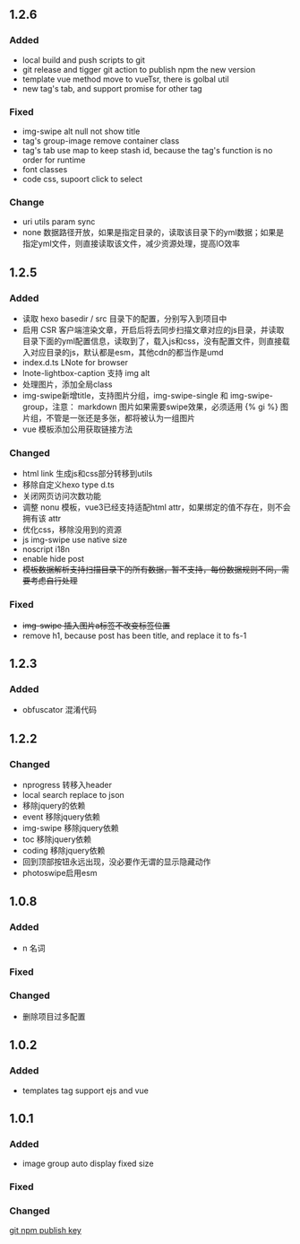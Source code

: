 ## 1.2.6

### Added

- local build and push scripts to git
- git release and tigger git action to publish npm the new version
- template vue method move to vueTsr, there is golbal util
- new tag's tab, and support promise for other tag

### Fixed

- img-swipe alt null not show title
- tag's group-image remove container class
- tag's tab use map to keep stash id, because the tag's function is no order for runtime
- font classes
- code css, supoort click to select

### Change

- uri utils param sync
- none 数据路径开放，如果是指定目录的，读取该目录下的yml数据；如果是指定yml文件，则直接读取该文件，减少资源处理，提高IO效率

## 1.2.5

### Added

- 读取 hexo basedir / src 目录下的配置，分别写入到项目中
- 启用 CSR 客户端渲染文章，开启后将去同步扫描文章对应的js目录，并读取目录下面的yml配置信息，读取到了，载入js和css，没有配置文件，则直接载入对应目录的js，默认都是esm，其他cdn的都当作是umd
- index.d.ts LNote for browser
- lnote-lightbox-caption 支持 img alt
- 处理图片，添加全局class
- img-swipe新增title，支持图片分组，img-swipe-single 和 img-swipe-group，注意： markdown 图片如果需要swipe效果，必须适用 {% gi %} 图片组，不管是一张还是多张，都将被认为一组图片
- vue 模板添加公用获取链接方法

### Changed

- html link 生成js和css部分转移到utils
- 移除自定义hexo type d.ts
- 关闭网页访问次数功能
- 调整 nonu 模板，vue3已经支持适配html attr，如果绑定的值不存在，则不会拥有该 attr
- 优化css，移除没用到的资源
- js img-swipe use native size
- noscript i18n
- enable hide post
- ~~模板数据解析支持扫描目录下的所有数据，暂不支持，每份数据规则不同，需要考虑自行处理~~

### Fixed

- ~~img-swipe 插入图片a标签不改变标签位置~~
- remove h1, because post has been title, and replace it to fs-1

## 1.2.3

### Added

- obfuscator 混淆代码

## 1.2.2

### Changed
- nprogress 转移入header
- local search replace to json
- 移除jquery的依赖
- event 移除jquery依赖
- img-swipe 移除jquery依赖
- toc 移除jquery依赖
- coding 移除jquery依赖
- 回到顶部按钮永远出现，没必要作无谓的显示隐藏动作
- photoswipe启用esm

## 1.0.8
### Added
- n 名词

### Fixed

### Changed
- 删除项目过多配置

## 1.0.2

### Added
- templates tag support ejs and vue

## 1.0.1

### Added
- image group auto display fixed size

### Fixed

### Changed


[git npm publish key](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)
